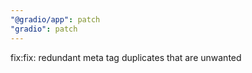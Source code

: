 ```yaml
---
"@gradio/app": patch
"gradio": patch
---
```


fix:fix: redundant meta tag duplicates that are unwanted
